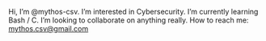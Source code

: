 Hi, I’m @mythos-csv.
I’m interested in Cybersecurity.
I’m currently learning Bash / C.
I’m looking to collaborate on anything really.
How to reach me: mythos.csv@gmail.com

<!---
mythos-csv/mythos-csv is a ✨ special ✨ repository because its `README.md` (this file) appears on your GitHub profile.
You can click the Preview link to take a look at your changes.
--->
